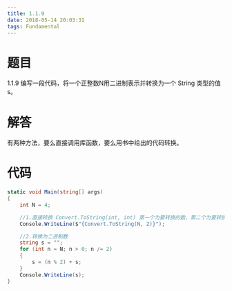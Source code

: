 ```yaml
---
title: 1.1.9
date: 2018-05-14 20:03:31
tags: Fundamental
---
```


# 题目

1.1.9
编写一段代码，将一个正整数N用二进制表示并转换为一个 String 类型的值 s。

# 解答

有两种方法，要么直接调用库函数，要么用书中给出的代码转换。

# 代码

```csharp
static void Main(string[] args)
{
    int N = 4;

    //1.直接转换 Convert.ToString(int, int) 第一个为要转换的数，第二个为要转换的进制
    Console.WriteLine($"{Convert.ToString(N, 2)}");

    //2.转换为二进制数
    string s = "";
    for (int n = N; n > 0; n /= 2)
    {
        s = (n % 2) + s;
    }
    Console.WriteLine(s);
}
```


